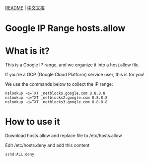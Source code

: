 [README](README.md) | [中文文檔](README_zh.md)

# Google IP Range hosts.allow

# What is it?

This is a Google IP range, and we organize it into a host.allow file.

If you’re a GCP (Google Cloud Platform) service user, this is for you!

We use the commands below  to collect the IP range:

```
nslookup -q=TXT _netblocks.google.com 8.8.8.8
nslookup -q=TXT _netblocks2.google.com 8.8.8.8
nslookup -q=TXT _netblocks3.google.com 8.8.8.8
```

# How to use it

Download hosts.allow and replace file to /etc/hosts.allow

Edit /etc/hosts.deny and add this content

```
sshd:ALL:deny
```
